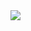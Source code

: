 <div text-align="center">
  <img src="https://gmind.s3.amazonaws.com/upload/photos/2020/07/3uuaFqFQ9kslRCmVG76U_02_8b58ddfba830b6c39d354cfec820f036_image.jpg" />
</div>
